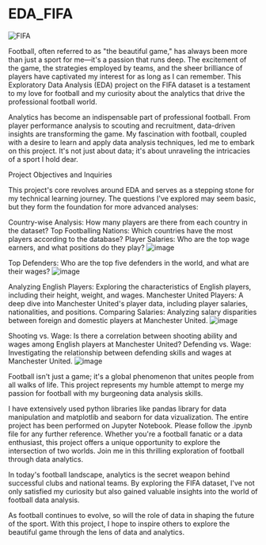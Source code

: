 # EDA_FIFA
![FIFA](https://github.com/santasish/EDA_FIFA/assets/112464173/06b04b7a-487e-4895-8ee6-6a83dc9ae344)

Football, often referred to as "the beautiful game," has always been more than just a sport for me—it's a passion that runs deep. The excitement of the game, the strategies employed by teams, and the sheer brilliance of players have captivated my interest for as long as I can remember. This Exploratory Data Analysis (EDA) project on the FIFA dataset is a testament to my love for football and my curiosity about the analytics that drive the professional football world.

Analytics has become an indispensable part of professional football. From player performance analysis to scouting and recruitment, data-driven insights are transforming the game. My fascination with football, coupled with a desire to learn and apply data analysis techniques, led me to embark on this project. It's not just about data; it's about unraveling the intricacies of a sport I hold dear.

Project Objectives and Inquiries

This project's core revolves around EDA and serves as a stepping stone for my technical learning journey. The questions I've explored may seem basic, but they form the foundation for more advanced analyses:

Country-wise Analysis: How many players are there from each country in the dataset?
Top Footballing Nations: Which countries have the most players according to the database?
Player Salaries: Who are the top wage earners, and what positions do they play?
![image](https://github.com/santasish/EDA_FIFA/assets/112464173/14d4b955-650a-4c7d-b0b5-88be6df4976c)

Top Defenders: Who are the top five defenders in the world, and what are their wages?
![image](https://github.com/santasish/EDA_FIFA/assets/112464173/5afd8857-d813-429a-b7a2-81574a8bbcef)

Analyzing English Players: Exploring the characteristics of English players, including their height, weight, and wages.
Manchester United Players: A deep dive into Manchester United's player data, including player salaries, nationalities, and positions.
Comparing Salaries: Analyzing salary disparities between foreign and domestic players at Manchester United.
![image](https://github.com/santasish/EDA_FIFA/assets/112464173/44a80b5d-7889-43e9-8b00-80442d642d33)

Shooting vs. Wage: Is there a correlation between shooting ability and wages among English players at Manchester United?
Defending vs. Wage: Investigating the relationship between defending skills and wages at Manchester United.
![image](https://github.com/santasish/EDA_FIFA/assets/112464173/60006be8-2902-4b39-b1d1-1c4ecf255c03)


Football isn't just a game; it's a global phenomenon that unites people from all walks of life. This project represents my humble attempt to merge my passion for football with my burgeoning data analysis skills.

I have extensively used python libraries like pandas library for data manipulation and matplotlib and seaborn for data vizualization. The entire project has been performed on Jupyter Notebook. 
Please follow the .ipynb file for any further reference.
Whether you're a football fanatic or a data enthusiast, this project offers a unique opportunity to explore the intersection of two worlds. Join me in this thrilling exploration of football through data analytics.



In today's football landscape, analytics is the secret weapon behind successful clubs and national teams. By exploring the FIFA dataset, I've not only satisfied my curiosity but also gained valuable insights into the world of football data analysis.

As football continues to evolve, so will the role of data in shaping the future of the sport. With this project, I hope to inspire others to explore the beautiful game through the lens of data and analytics.
